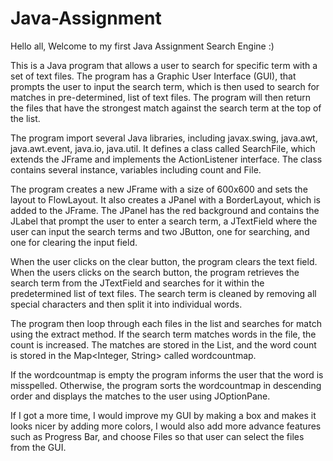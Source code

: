 # Java-Assignment
Hello all, Welcome to my first Java Assignment Search Engine :)

This is a Java program that allows a user to search for specific term with a set of text files. The program has a Graphic User Interface (GUI), that prompts the user to input the search term, which is then used to search for matches in pre-determined, list of text files. The program will then return the files that have the strongest match against the search term at the top of the list.

The program import several Java libraries, including javax.swing, java.awt, java.awt.event, java.io, java.util. It defines a class called SearchFile, which extends the JFrame and implements the ActionListener interface. The class contains several instance, variables including count and File.

The program creates a new JFrame with a size of 600x600 and sets the layout to FlowLayout. It also creates a JPanel with a BorderLayout, which is added to the JFrame. The JPanel has the red background and contains the JLabel that prompt the user to enter a search term, a JTextField where the user can input the search terms and two JButton, one for searching, and one for clearing the input field.

When the user clicks on the clear button, the program clears the text field. When the users clicks on the search button, the program retrieves the search term from the JTextField and searches for it within the predetermined list of text files. The search term is cleaned by removing all special characters and then split it into individual words.

The program then loop through each files in the list and searches for match using the extract method. If the search term matches words in the file, the count is increased. The matches are stored in the List<String>, and the word count is stored in the Map<Integer, String> called wordcountmap. 

If the wordcountmap is empty the program informs the user that the word is misspelled. Otherwise, the program sorts the wordcountmap in descending order and displays the matches to the user using JOptionPane.  

If I got a more time, I would improve my GUI by making a box and makes it looks nicer by adding more colors, I would also add more advance features such as Progress Bar, and choose Files so that user can select the files from the GUI.



